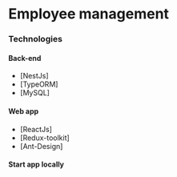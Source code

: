 # Employee management

### Technologies
#### Back-end
- [NestJs] 
- [TypeORM]
- [MySQL]

#### Web app
- [ReactJs] 
- [Redux-toolkit]
- [Ant-Design]

#### Start app locally
